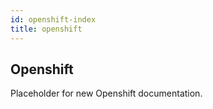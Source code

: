 ```yaml
---
id: openshift-index
title: openshift
---
```


## Openshift

Placeholder for new Openshift documentation. 